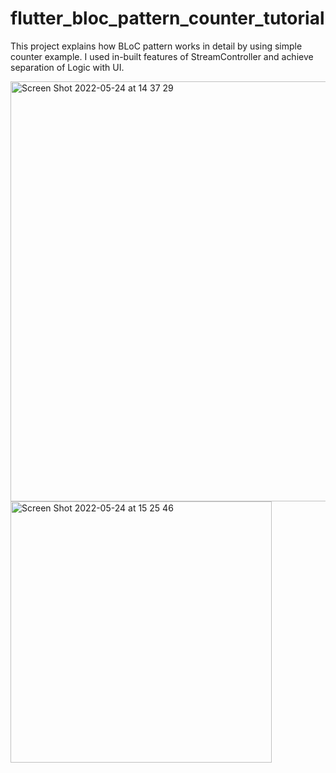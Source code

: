 # flutter_bloc_pattern_counter_tutorial

This project explains how BLoC pattern works in detail by using simple counter example. I used in-built features of StreamController and achieve separation of Logic with UI.

<img width="672" alt="Screen Shot 2022-05-24 at 14 37 29" src="https://user-images.githubusercontent.com/36234545/170034744-f6f8bb65-5d4a-4d29-a89b-b095de944ef6.png">
<img width="418" alt="Screen Shot 2022-05-24 at 15 25 46" src="https://user-images.githubusercontent.com/36234545/170034729-061c36be-1032-4121-a073-9735bcf4942c.png">
